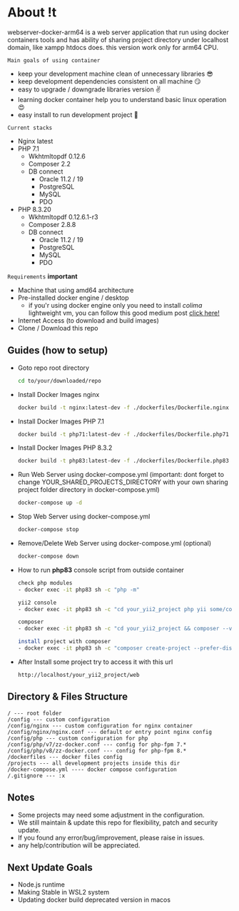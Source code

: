 # About !t

webserver-docker-arm64 is a web server application that run using docker containers tools and has ability of sharing project directory under localhost domain, like xampp htdocs does. this version work only for arm64 CPU.

`Main goals of using container`

- keep your development machine clean of unnecessary libraries 😎
- keep development dependencies consistent on all machine 😏
- easy to upgrade / downgrade libraries version ✌️
- learning docker container help you to understand basic linux operation 😍
- easy install to run development project 🥳

`Current stacks`

- Nginx latest
- PHP 7.1
  - Wkhtmltopdf 0.12.6
  - Composer 2.2
  - DB connect
    - Oracle 11.2 / 19
    - PostgreSQL
    - MySQL
    - PDO
- PHP 8.3.20
  - Wkhtmltopdf 0.12.6.1-r3
  - Composer 2.8.8
  - DB connect
    - Oracle 11.2 / 19
    - PostgreSQL
    - MySQL
    - PDO

`Requirements` **important**

- Machine that using amd64 architecture
- Pre-installed docker engine / desktop
  - if you'r using docker engine only you need to install _colima_ lightweight vm, you can follow this good medium post [click here!](https://devcracker.medium.com/how-to-add-a-link-or-hyperlink-in-readme-md-file-68752bb6499e)
- Internet Access (to download and build images)
- Clone / Download this repo

## Guides (how to setup)

- Goto repo root directory

  ```bash
  cd to/your/downloaded/repo
  ```

- Install Docker Images nginx

  ```bash
  docker build -t nginx:latest-dev -f ./dockerfiles/Dockerfile.nginx .
  ```

- Install Docker Images PHP 7.1

  ```bash
  docker build -t php71:latest-dev -f ./dockerfiles/Dockerfile.php71 .
  ```

- Install Docker Images PHP 8.3.2

  ```bash
  docker build -t php83:latest-dev -f ./dockerfiles/Dockerfile.php83 .
  ```

- Run Web Server using docker-compose.yml (important: dont forget to change YOUR_SHARED_PROJECTS_DIRECTORY with your own sharing project folder directory in docker-compose.yml)

  ```bash
  docker-compose up -d
  ```

- Stop Web Server using docker-compose.yml

  ```bash
  docker-compose stop
  ```

- Remove/Delete Web Server using docker-compose.yml (optional)

  ```bash
  docker-compose down
  ```

- How to run **php83** console script from outside container

  ```bash
  check php modules
  - docker exec -it php83 sh -c "php -m"

  yii2 console
  - docker exec -it php83 sh -c "cd your_yii2_project php yii some/controller-script"

  composer
  - docker exec -it php83 sh -c "cd your_yii2_project && composer --version"

  install project with composer
  - docker exec -it php83 sh -c "composer create-project --prefer-dist yiisoft/yii2-app-basic your_yii2_project"
  ```

- After Install some project try to access it with this url
  ```
  http://localhost/your_yii2_project/web
  ```

## Directory & Files Structure

```
/ --- root folder
/config --- custom configuration
/config/nginx --- custom configuration for nginx container
/config/nginx/nginx.conf --- default or entry point nginx config
/config/php --- custom configuration for php
/config/php/v7/zz-docker.conf --- config for php-fpm 7.*
/config/php/v8/zz-docker.conf --- config for php-fpm 8.*
/dockerfiles --- docker files config
/projects --- all development projects inside this dir
/docker-compose.yml ---- docker compose configuration
/.gitignore --- :x

```

## Notes

- Some projects may need some adjustment in the configuration.
- We still maintain & update this repo for flexibility, patch and security update.
- If you found any error/bug/improvement, please raise in issues.
- any help/contribution will be appreciated.

## Next Update Goals

- Node.js runtime
- Making Stable in WSL2 system
- Updating docker build deprecated version in macos
